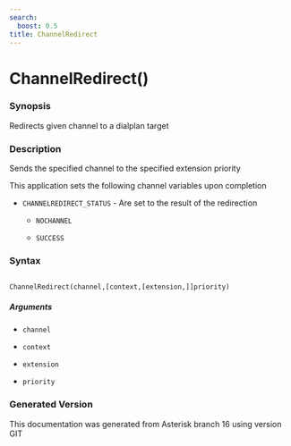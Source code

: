 ```yaml
---
search:
  boost: 0.5
title: ChannelRedirect
---
```


# ChannelRedirect()

### Synopsis

Redirects given channel to a dialplan target

### Description

Sends the specified channel to the specified extension priority<br>

This application sets the following channel variables upon completion<br>


* `CHANNELREDIRECT_STATUS` - Are set to the result of the redirection<br>

    * `NOCHANNEL`

    * `SUCCESS`

### Syntax


```

ChannelRedirect(channel,[context,[extension,]]priority)
```
##### Arguments


* `channel`

* `context`

* `extension`

* `priority`


### Generated Version

This documentation was generated from Asterisk branch 16 using version GIT 